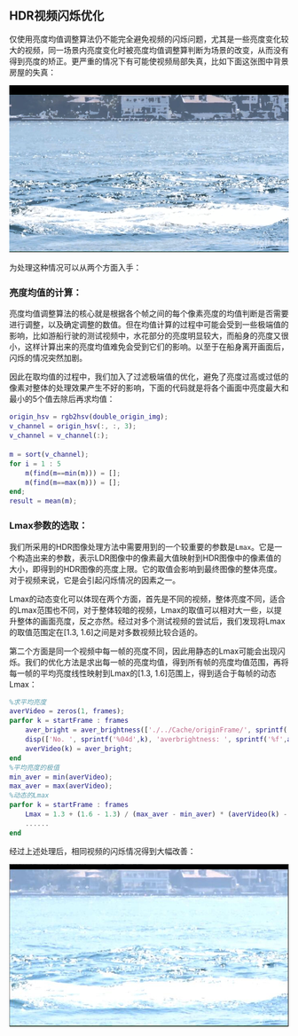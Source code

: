 ## HDR视频闪烁优化

仅使用亮度均值调整算法仍不能完全避免视频的闪烁问题，尤其是一些亮度变化较大的视频，同一场景内亮度变化时被亮度均值调整算判断为场景的改变，从而没有得到亮度的矫正。更严重的情况下有可能使视频局部失真，比如下面这张图中背景房屋的失真：

![1560083126338](assets/1560083126338.png)

为处理这种情况可以从两个方面入手：

### 亮度均值的计算：

亮度均值调整算法的核心就是根据各个帧之间的每个像素亮度的均值判断是否需要进行调整，以及确定调整的数值。但在均值计算的过程中可能会受到一些极端值的影响，比如游船行驶的测试视频中，水花部分的亮度明显较大，而船身的亮度又很小，这样计算出来的亮度均值难免会受到它们的影响。以至于在船身离开画面后，闪烁的情况突然加剧。

因此在取均值的过程中，我们加入了过滤极端值的优化，避免了亮度过高或过低的像素对整体的处理效果产生不好的影响，下面的代码就是将各个画面中亮度最大和最小的5个值去除后再求均值：

```matlab
origin_hsv = rgb2hsv(double_origin_img);
v_channel = origin_hsv(:, :, 3);
v_channel = v_channel(:);

m = sort(v_channel);
for i = 1 : 5
    m(find(m==min(m))) = [];
    m(find(m==max(m))) = [];
end;
result = mean(m);
```

### Lmax参数的选取：

我们所采用的HDR图像处理方法中需要用到的一个较重要的参数是`Lmax`。它是一个构造出来的参数，表示LDR图像中的像素最大值映射到HDR图像中的像素值的大小，即得到的HDR图像的亮度上限。它的取值会影响到最终图像的整体亮度。对于视频来说，它是会引起闪烁情况的因素之一。

Lmax的动态变化可以体现在两个方面，首先是不同的视频，整体亮度不同，适合的Lmax范围也不同，对于整体较暗的视频，Lmax的取值可以相对大一些，以提升整体的画面亮度，反之亦然。经过对多个测试视频的尝试后，我们发现将Lmax的取值范围定在[1.3, 1.6]之间是对多数视频比较合适的。

第二个方面是同一个视频中每一帧的亮度不同，因此用静态的Lmax可能会出现闪烁。我们的优化方法是求出每一帧的亮度均值，得到所有帧的亮度均值范围，再将每一帧的平均亮度线性映射到Lmax的[1.3, 1.6]范围上，得到适合于每帧的动态Lmax：

```matlab
%求平均亮度
averVideo = zeros(1, frames);
parfor k = startFrame : frames
    aver_bright = aver_brightness(['./../Cache/originFrame/', sprintf('%04d',k), '.bmp']);
    disp(['No. ', sprintf('%04d',k), 'averbrightness: ', sprintf('%f',aver_bright)]);
    averVideo(k) = aver_bright;
end
%平均亮度的极值
min_aver = min(averVideo);
max_aver = max(averVideo);
%动态的Lmax
parfor k = startFrame : frames
	Lmax = 1.3 + (1.6 - 1.3) / (max_aver - min_aver) * (averVideo(k) - min_aver);
	......
end
```

经过上述处理后，相同视频的闪烁情况得到大幅改善：

![1560087017625](assets/1560087017625.png)

